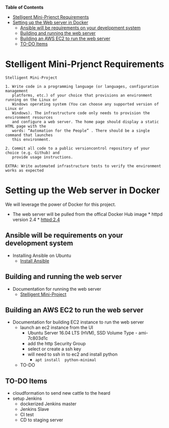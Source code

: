 <!-- markdown-toc start - Don't edit this section. Run M-x markdown-toc-generate-toc again -->
**Table of Contents**

- [Stelligent Mini-Prjenct Requirements](#stelligent-mini-prjenct-requirements)
- [Setting up the Web server in Docker](#setting-up-the-web-server-in-docker)
    - [Ansible will be requirements on your development system](#ansible-will-be-requirements-on-your-development-system)
    - [Building and running the web server](#building-and-running-the-web-server)
    - [Building an AWS EC2 to run the web server](#building-an-aws-ec2-to-run-the-web-server)
    - [TO-DO Items](#to-do-items)

<!-- markdown-toc end -->









Stelligent Mini-Prjenct Requirements
====================================


    Stelligent Mini‐Project

    1. Write code in a programming language (or languages, configuration management
       platforms, etc.) of your choice that provisions an environment running on the Linux or
       Windows operating system (You can choose any supported version of Linux or
       Windows). The infrastructure code only needs to provision the environment resources
       and configure a web server. The home page should display a static HTML page with the
       words: “Automation for the People” . There should be a single command that launches
       this environment.

    2. Commit all code to a public version­control repository of your choice (e.g. Github) and
       provide usage instructions.

    EXTRA: Write automated infrastructure tests to verify the environment works as expected


Setting up the Web server in Docker
===================================

We will leverage the power of Docker for this project.


* The web server will be pulled from the offical Docker Hub image
      * httpd  version 2.4
	  * [httpd:2.4](https://hub.docker.com/_/httpd/)
		  
Ansible will be requirements on your development system
-------------------------------------------------------

* Installing Ansible on Ubuntu 
    * [Install Ansible](http://docs.ansible.com/ansible/intro_installation.html#latest-releases-via-apt-ubuntu)


Building and running the web server
-----------------------------------

* Documentation for running the web server
    * [Stelligent Mini-Project](https://github.com/thinkedg/skc-stel-proj-code/blob/master/README.md)
	
	
Building an AWS EC2 to run the web server
-----------------------------------------

* Documentation for building EC2 instance to run the web server
	* launch an ec2 instance from the UI
		* Ubuntu Server 16.04 LTS (HVM), SSD Volume Type - ami-7c803d1c
		* add the http Security Group
		* select or create a ssh key
		* will need to ssh in to ec2 and install python
			* `apt install  python-minimal`
    * TO-DO
	
	


TO-DO Items
-----------

* cloudformation to send new cattle to the heard
* setup Jenkins
    * dockerized Jenkins master
	* Jenkins Slave 
	* CI test
	* CD to staging server
	
